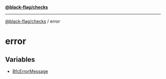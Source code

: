 [**@black-flag/checks**](../README.md)

***

[@black-flag/checks](../README.md) / error

# error

## Variables

- [BfcErrorMessage](variables/BfcErrorMessage.md)
